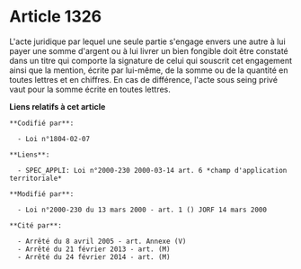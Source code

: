 # Article 1326

L'acte juridique par lequel une seule partie s'engage envers une autre à lui payer une somme d'argent ou à lui livrer un bien
fongible doit être constaté dans un titre qui comporte la signature de celui qui souscrit cet engagement ainsi que la
mention, écrite par lui-même, de la somme ou de la quantité en toutes lettres et en chiffres. En cas de différence, l'acte
sous seing privé vaut pour la somme écrite en toutes lettres.

**Liens relatifs à cet article**

	**Codifié par**:

	  - Loi n°1804-02-07

	**Liens**:

	  - SPEC_APPLI: Loi n°2000-230 2000-03-14 art. 6 *champ d'application territoriale*

	**Modifié par**:

	  - Loi n°2000-230 du 13 mars 2000 - art. 1 () JORF 14 mars 2000

	**Cité par**:

	  - Arrêté du 8 avril 2005 - art. Annexe (V)
	  - Arrêté du 21 février 2013 - art. (M)
	  - Arrêté du 24 février 2014 - art. (M)
